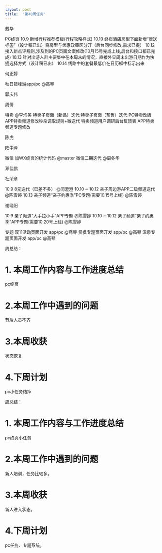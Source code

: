 ```yaml
---
layout: post
title:  "第40周任务"
---
```


戴华

  PC终页
    10.9 新增行程推荐模板(行程攻略样式)
    10.10 终页酒店房型下面新增“赠送标签”（设计稿已出）将房型与优惠政策区分开（后台同步修改,需求已提）
    10.12 接入新点评规则,涉及到的PC页面文案修改(10月15号完成上线,后台和接口都已完成)
    10.13 针对出游人群主要集中在本周末的情况，直接外显周末出游日期作为快捷选择方式（设计稿已出）
    10.14 线路中的套餐最低价在日历框中标示出来

何正婷

  秋日错峰游app/pc @高琴

郭庆伟

周倩

  特卖 @李洵美
    特卖子页面（新品）迭代
    特卖子页面（预售）迭代
    PC特卖改版
    APP特卖频道修改秒杀调取规则+微迭代
    特卖频道用户调研后台反馈表
    APP特卖频道专题修改

陈虎

陆中泽

  微信
    加WX终页的统计代码 @master
    微信二期迭代 @周冬华

邓佳鹏

杜荣章

  10.9 8元迭代（已差不多） @闫澄澄
  10.10 ~ 10.12 亲子周边游APP二级频道迭代 @陈雪婷
  10.13 亲子频道“亲子约惠季”PC专题(需要10.15号上线) @陈雪婷

谢晓阳

  10.9 亲子频道“大手拉小手”APP专题 @陈雪婷
  10.10 ~ 10.12 亲子频道“亲子约惠季”APP专题(需要10.20号上线) @陈雪婷

专题
  双11活动页面开发 app/pc @高琴
  赏枫专题页面开发 app/pc @高琴
  温泉专题页面开发 app/pc @高琴





周总结：

# 1. 本周工作内容与工作进度总结

pc终页

# 2.本周工作中遇到的问题

节后人员不齐

# 3.本周收获

状态恢复

# 4.下周计划

pc小任务结掉



周总结：

# 1. 本周工作内容与工作进度总结

pc终页小任务

# 2.本周工作中遇到的问题

新人培训，任务比较多。

# 3.本周收获

新人进入状态。

# 4.下周计划

pc任务、专题系统。
